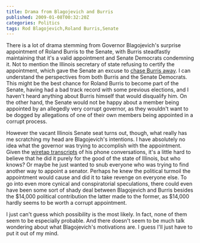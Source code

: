 ```yaml
---
title: Drama from Blagojevich and Burris
published: 2009-01-08T00:32:20Z
categories: Politics
tags: Rod Blagojevich,Roland Burris,Senate
---
```


There is a lot of drama stemming from Governor Blagojevich's surprise appointment of Roland Burris to the Senate, with Burris steadfastly maintaining that it's a valid appointment and Senate Democrats condemning it.  Not to mention the Illinois secretary of state refusing to certify the appointment, which gave the Senate an excuse to <a href="http://www.npr.org/templates/story/story.php?storyId=99063478">chase Burris away</a>.  I can understand the perspectives from both Burris and the Senate Democrats.  This might be the best chance for Roland Burris to become part of the Senate, having had a bad track record with some previous elections, and I haven't heard anything about Burris himself that would disqualify him.  On the other hand, the Senate would not be happy about a member being appointed by an allegedly very corrupt governor, as they wouldn't want to be dogged by allegations of one of their own members being appointed in a corrupt process.

However the vacant Illinois Senate seat turns out, though, what really has me scratching my head are Blagojevich's intentions.  I have absolutely no idea what the governor was trying to accomplish with the appointment.  Given the <a href="http://www.nytimes.com/2008/12/09/us/politics/09text-illinois.html">wiretap transcripts</a> of his phone conversations, it's a little hard to believe that he did it purely for the good of the state of Illinois, but who knows?  Or maybe he just wanted to snub everyone who was trying to find another way to appoint a senator.  Perhaps he knew the political turmoil the appointment would cause and did it to take revenge on everyone else.  To go into even more cynical and conspiratorial speculations, there could even have been some sort of shady deal between Blagojevich and Burris besides the $14,000 political contribution the latter made to the former, as $14,000 hardly seems to be worth a corrupt appointment.

I just can't guess which possibility is the most likely.  In fact, none of them seem to be especially probable.  And there doesn't seem to be much talk wondering about what Blagojevich's motivations are.  I guess I'll just have to put it out of my mind.

